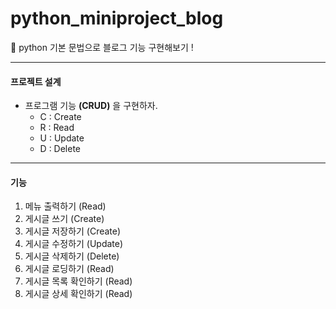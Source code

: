 <h1> python_miniproject_blog </h1>
📝 python 기본 문법으로 블로그 기능 구현해보기 !

---

<h4> 프로젝트 설계 </h4>

- 프로그램 기능 **(CRUD)** 을 구현하자.
  - C : Create
  - R : Read
  - U : Update
  - D : Delete

---

<h4>기능</h4>

1. 메뉴 출력하기 (Read)
2. 게시글 쓰기 (Create)
3. 게시글 저장하기 (Create)
4. 게시글 수정하기 (Update)
5. 게시글 삭제하기 (Delete)
6. 게시글 로딩하기 (Read)
7. 게시글 목록 확인하기 (Read)
8. 게시글 상세 확인하기 (Read)
